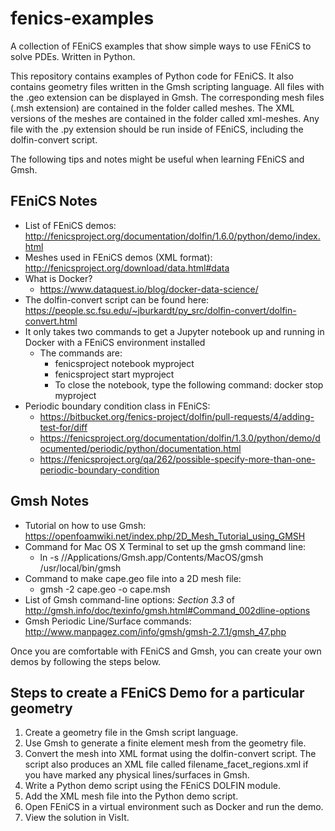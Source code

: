 # fenics-examples
A collection of FEniCS examples that show simple ways to use FEniCS to solve PDEs. Written in Python.

This repository contains examples of Python code for FEniCS. It also contains geometry files written in the Gmsh scripting language. All files with the .geo extension can be displayed in Gmsh. The corresponding mesh files (.msh extension) are contained in the folder called meshes. The XML versions of the meshes are contained in the folder called xml-meshes. Any file with the .py extension should be run inside of FEniCS, including the dolfin-convert script.

The following tips and notes might be useful when learning FEniCS and Gmsh.

## FEniCS Notes
- List of FEniCS demos: http://fenicsproject.org/documentation/dolfin/1.6.0/python/demo/index.html
- Meshes used in FEniCS demos (XML format): http://fenicsproject.org/download/data.html#data
- What is Docker?
    -  https://www.dataquest.io/blog/docker-data-science/
- The dolfin-convert script can be found here: https://people.sc.fsu.edu/~jburkardt/py_src/dolfin-convert/dolfin-convert.html
- It only takes two commands to get a Jupyter notebook up and running in Docker with a FEniCS environment installed
  - The commands are:
    - fenicsproject notebook myproject
    - fenicsproject start myproject 
    - To close the notebook, type the following command: docker stop myproject
- Periodic boundary condition class in FEniCS: 
    - https://bitbucket.org/fenics-project/dolfin/pull-requests/4/adding-test-for/diff 
    - https://fenicsproject.org/documentation/dolfin/1.3.0/python/demo/documented/periodic/python/documentation.html
    - https://fenicsproject.org/qa/262/possible-specify-more-than-one-periodic-boundary-condition

## Gmsh Notes
- Tutorial on how to use Gmsh: https://openfoamwiki.net/index.php/2D_Mesh_Tutorial_using_GMSH
- Command for Mac OS X Terminal to set up the gmsh command line: 
  - ln -s //Applications/Gmsh.app/Contents/MacOS/gmsh /usr/local/bin/gmsh
- Command to make cape.geo file into a 2D mesh file:
  - gmsh -2 cape.geo -o cape.msh
- List of Gmsh command-line options: *Section 3.3* of http://gmsh.info/doc/texinfo/gmsh.html#Command_002dline-options
- Gmsh Periodic Line/Surface commands: http://www.manpagez.com/info/gmsh/gmsh-2.7.1/gmsh_47.php

Once you are comfortable with FEniCS and Gmsh, you can create your own demos by following the steps below.

## Steps to create a FEniCS Demo for a particular geometry
1. Create a geometry file in the Gmsh script language.
2. Use Gmsh to generate a finite element mesh from the geometry file.
3. Convert the mesh into XML format using the dolfin-convert script. The script also produces an XML file called filename_facet_regions.xml if you have marked any physical lines/surfaces in Gmsh.
4. Write a Python demo script using the FEniCS DOLFIN module.
5. Add the XML mesh file into the Python demo script.
6. Open FEniCS in a virtual environment such as Docker and run the demo.
7. View the solution in VisIt.

